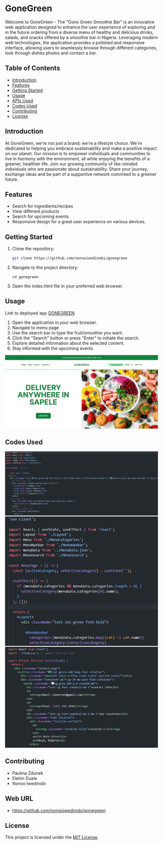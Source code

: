 # GoneGreen

Welcome to GoneGreen - The "Gone Green Smoothie Bar" is an innovative web application designed to enhance the user experience of exploring and in the future ordering from a diverse menu of healthy and delicious drinks, salads, and snacks offered by a smoothie bar in Nigeria.
Leveraging modern web technologies, the application provides a polished and responsive interface, allowing users to seamlessly browse through different categories, look through dishes photos and contact a bar.

## Table of Contents

- [Introduction](#introduction)
- [Features](#features)
- [Getting Started](#getting-started)
- [Usage](#usage)
- [APIs Used](#apis-used)
- [Codes Used](#codes-used)
- [Contributing](#contributing)
- [License](#license)

## Introduction

At GoneGreen, we're not just a brand; we're a lifestyle choice. We're dedicated to helping you embrace sustainability and make a positive impact on our planet. Our mission is to empower individuals and communities to live in harmony with the environment, all while enjoying the benefits of a greener, healthier life.
Join our growing community of like-minded individuals who are passionate about sustainability. Share your journey, exchange ideas and be part of a supportive network commited to a greener future.

## Features

- Search for ingredients/recipes
- View different products
- Search for upcoming events
- Responsive design for a great user experience on various devices.

## Getting Started

1. Clone the repository:

   ```bash
   git clone https://github.com/nonsoiwedinobi/gonegreen
   ```

2. Navigate to the project directory:
   ```
   cd gonegreen
   ```
3. Open the index.html file in your preferred web browser.


## Usage

Link to deployed app [GONEGREEN](https://ubiquitous-manatee-ae1384.netlify.app/menu)
1. Open the application in your web browser.
2. Navigate to menu page
3. Use the search bar to type the fruit/smoothie you want.
4. Click the "Search" button or press "Enter" to initiate the search.
5. Explore detailed information about the selected content.
6. Stay informed with the upcoming events

![Alt text](image.png)

## Codes Used

![Alt text](image-1.png)
![Alt text](image-2.png)
![Alt text](image-3.png)

## Contributing

- Paulina Zdunek
- Elehin Duale
- Nonso Iwedinobi

## Web URL

- https://github.com/nonsoiwedinobi/gonegreen

## License

This project is licensed under the [MIT License](LICENSE).
